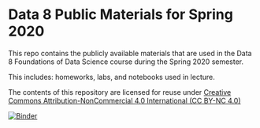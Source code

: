 # Data 8 Public Materials for Spring 2020
This repo contains the publicly available materials that are used in the Data 8 Foundations of Data Science course during the Spring 2020 semester.

This includes: homeworks, labs, and notebooks used in lecture.

The contents of this repository are licensed for reuse under [Creative Commons Attribution-NonCommercial 4.0 International (CC BY-NC 4.0)](http://creativecommons.org/licenses/by-nc/4.0/)

[![Binder](https://mybinder.org/badge.svg)](https://mybinder.org/v2/gh/data-8/materials-su19/master)
